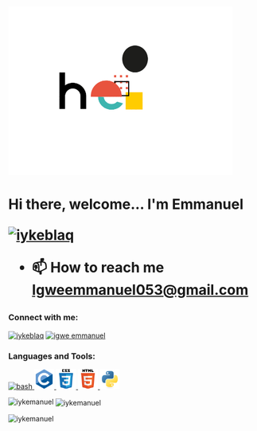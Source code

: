 <img src="https://raw.githubusercontent.com/iykemanuel/iykemanuel/master/1UEn.gif" width="450px" align-self="center">
<h1>Hi there, welcome... I'm Emmanuel</h>



<p align="left"> <a href="https://twitter.com/iykeblaq" target="blank"><img src="https://img.shields.io/twitter/follow/iykeblaq?logo=twitter&style=for-the-badge" alt="iykeblaq" /></a> </p>

- 📫 How to reach me **Igweemmanuel053@gmail.com**

<h3 align="left">Connect with me:</h3>
<p align="left">
<a href="https://twitter.com/iykeblaq" target="blank"><img align="center" src="https://raw.githubusercontent.com/rahuldkjain/github-profile-readme-generator/master/src/images/icons/Social/twitter.svg" alt="iykeblaq" height="30" width="40" /></a>
<a href="https://linkedin.com/in/igwe emmanuel" target="blank"><img align="center" src="https://raw.githubusercontent.com/rahuldkjain/github-profile-readme-generator/master/src/images/icons/Social/linked-in-alt.svg" alt="igwe emmanuel" height="30" width="40" /></a>
</p>

<h3 align="left">Languages and Tools:</h3>
<p align="left"> <a href="https://www.gnu.org/software/bash/" target="_blank" rel="noreferrer"> <img src="https://www.vectorlogo.zone/logos/gnu_bash/gnu_bash-icon.svg" alt="bash" width="40" height="40"/> </a> <a href="https://www.cprogramming.com/" target="_blank" rel="noreferrer"> <img src="https://raw.githubusercontent.com/devicons/devicon/master/icons/c/c-original.svg" alt="c" width="40" height="40"/> </a> <a href="https://www.w3schools.com/css/" target="_blank" rel="noreferrer"> <img src="https://raw.githubusercontent.com/devicons/devicon/master/icons/css3/css3-original-wordmark.svg" alt="css3" width="40" height="40"/> </a> <a href="https://www.w3.org/html/" target="_blank" rel="noreferrer"> <img src="https://raw.githubusercontent.com/devicons/devicon/master/icons/html5/html5-original-wordmark.svg" alt="html5" width="40" height="40"/> </a> <a href="https://www.python.org" target="_blank" rel="noreferrer"> <img src="https://raw.githubusercontent.com/devicons/devicon/master/icons/python/python-original.svg" alt="python" width="40" height="40"/> </a> </p>

<p><img align="left" src="https://github-readme-stats.vercel.app/api/top-langs?username=iykemanuel&show_icons=true&locale=en&layout=compact" alt="iykemanuel" /></p>

<p>&nbsp;<img align="center" src="https://github-readme-stats.vercel.app/api?username=iykemanuel&show_icons=true&locale=en" alt="iykemanuel" /></p>

<p><img align="center" src="https://github-readme-streak-stats.herokuapp.com/?user=iykemanuel&" alt="iykemanuel" /></p>
